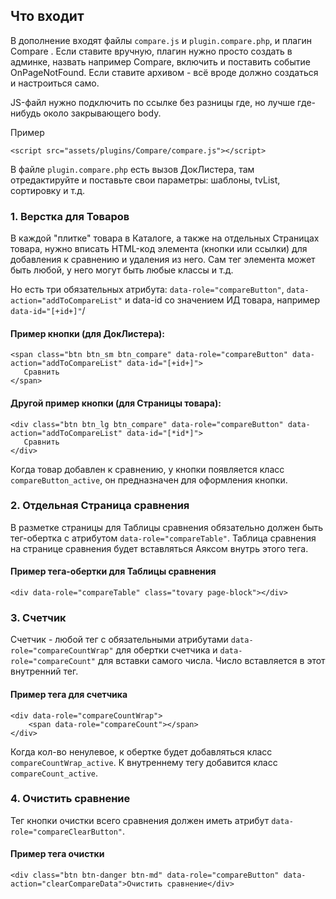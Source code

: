 ## Что входит
В дополнение входят файлы `compare.js` и `plugin.compare.php`, и плагин Compare . Если ставите вручную, плагин нужно просто создать в админке, назвать например Compare, включить и поставить событие OnPageNotFound. Если ставите архивом - всё вроде должно создаться и настроиться само.

JS-файл нужно подключить по ссылке без разницы где, но лучше где-нибудь около закрывающего body.

Пример 
```
<script src="assets/plugins/Compare/compare.js"></script>
```
В файле `plugin.compare.php` есть вызов ДокЛистера, там отредактируйте и поставьте свои параметры: шаблоны, tvList, сортировку и т.д.

### 1. Верстка для Товаров

В каждой "плитке" товара в Каталоге, а также на отдельных Страницах товара, нужно вписать HTML-код элемента (кнопки или ссылки) для добавления к сравнению и удаления из него. Сам тег элемента может быть любой, у него могут быть любые классы и т.д.

Но есть три обязательных атрибута: `data-role="compareButton"`, `data-action="addToCompareList"` и data-id со значением ИД товара, например `data-id="[+id+]"`/

#### Пример кнопки (для ДокЛистера):
```
<span class="btn btn_sm btn_compare" data-role="compareButton" data-action="addToCompareList" data-id="[+id+]">
   Сравнить
</span>
```

#### Другой пример кнопки (для Страницы товара):
```
<div class="btn btn_lg btn_compare" data-role="compareButton" data-action="addToCompareList" data-id="[*id*]">
   Сравнить
</div>
```

Когда товар добавлен к сравнению, у кнопки появляется класс `compareButton_active`, он предназначен для оформления кнопки.

### 2. Отдельная Страница сравнения

В разметке страницы для Таблицы сравнения обязательно должен быть тег-обертка с атрибутом `data-role="compareTable"`. Таблица cравнения на странице сравнения будет вставляться Аяксом внутрь этого тега. 

#### Пример тега-обертки для Таблицы сравнения
```
<div data-role="compareTable" class="tovary page-block"></div>
```

### 3. Счетчик

Счетчик - любой тег с обязательными атрибутами `data-role="compareCountWrap"` для обертки счетчика и `data-role="compareCount"` для вставки самого числа. Число вставляется в этот внутренний тег.

#### Пример тега для счетчика
```
<div data-role="compareCountWrap">
    <span data-role="compareCount"></span>
</div>
```

Когда кол-во ненулевое, к обертке будет добавляться класс `compareCountWrap_active`. К внутреннему тегу добавится класс `compareCount_active`.

### 4. Очистить сравнение

Тег кнопки очистки всего сравнения должен иметь атрибут `data-role="compareClearButton"`.

#### Пример тега очистки
```
<div class="btn btn-danger btn-md" data-role="compareButton" data-action="clearCompareData">Очистить сравнение</div>
```
